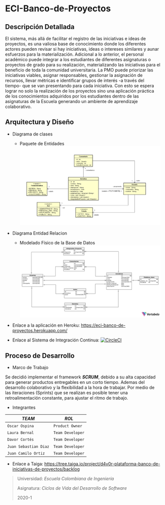 # ECI-Banco-de-Proyectos

## Descripción Detallada

El sistema, más allá de facilitar el registro de las iniciativas e ideas de proyectos, es una valiosa base de conocimiento donde los diferentes actores pueden revisar si hay iniciativas, ideas o intereses similares y aunar esfuerzos para la materialización. Adicional a lo anterior, el personal académico puede integrar a los estudiantes de diferentes asignaturas o proyectos de grado para su realización, materializando las iniciativas para el beneficio de toda la comunidad universitaria. La PMO puede priorizar las iniciativas viables, asignar responsables, gestionar la asignación de recursos, llevar métricas e identificar grupos de interés -a través del tiempo- que se van presentando para cada iniciativa. Con esto se espera lograr no solo la realización de los proyectos sino una aplicación práctica de los conocimientos adquiridos por los estudiantes dentro de las asignaturas de la Escuela generando un ambiente de aprendizaje colaborativo.


## Arquitectura y Diseño


- Diagrama de clases
  + Paquete de Entidades
    ![](DClases.PNG)

- Diagrama Entidad Relacion
  + Modelado Físico de la Base de Datos
  ![](ER.png)
  
 - Enlace a la aplicación en Heroku: 
 https://eci-banco-de-proyectos.herokuapp.com/
 
 - Enlace al Sistema de Integración Continua: 
 [![CircleCI](https://circleci.com/gh/KubrikDevs/ECI-Banco-de-Proyectos.svg?style=svg)](https://circleci.com/gh/KubrikDevs/ECI-Banco-de-Proyectos)


## Proceso de Desarrollo 

- Marco de Trabajo

Se decidió implementar el framework ***SCRUM***, debido a su alta capacidad para generar productos entregables en un corto tiempo. Ademas del desarrollo colaborativo y la flexibilidad a la hora de trabajar. Por medio de las iteraciones (Sprints) que se realizan es posible tener una retroalimentación constante, para ajustar el ritmo de trabajo. 

- Integrantes

|   *TEAM*                      |        *ROL*                |
|-------------------------------|-----------------------------|
|`Oscar Ospina`                 |`Product Owner`              |
|`Laura Bernal`                 |`Team Developer`             |
|`Davor Cortés`                 |`Team Developer`             |
|`Juan Sebastian Diaz`          |`Team Developer`             |
|`Juan Camilo Ortiz`            |`Team Developer`             |

- Enlace a Taiga:  https://tree.taiga.io/project/d4v0r-plataforma-banco-de-iniciativas-de-proyectos/backlog





> Universidad: _Escuela Colombiana de Ingeniería_
>
> Asignatura:  _Ciclos de Vida del Desarrollo de Software_
>
> 2020-1


